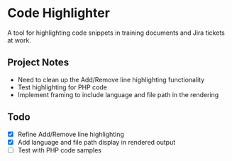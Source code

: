 # Code Highlighter

A tool for highlighting code snippets in training documents and Jira tickets at work.

## Project Notes

- Need to clean up the Add/Remove line highlighting functionality
- Test highlighting for PHP code
- Implement framing to include language and file path in the rendering

## Todo

- [x] Refine Add/Remove line highlighting
- [x] Add language and file path display in rendered output
- [ ] Test with PHP code samples
